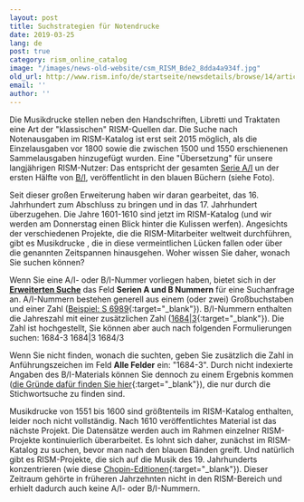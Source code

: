```yaml
---
layout: post
title: Suchstrategien für Notendrucke
date: 2019-03-25
lang: de
post: true
category: rism_online_catalog
image: "/images/news-old-website/csm_RISM_Bde2_8dda4a934f.jpg"
old_url: http://www.rism.info/de/startseite/newsdetails/browse/14/article/64/search-strategies-for-printed-music.html
email: ''
author: ''
---
```


Die Musikdrucke stellen neben den Handschriften, Libretti und Traktaten eine Art der "klassischen" RISM-Quellen dar. Die Suche nach Notenausgaben im RISM-Katalog ist erst seit 2015 möglich, als die Einzelausgaben vor 1800 sowie die zwischen 1500 und 1550 erschienenen Sammelausgaben hinzugefügt wurden. Eine "Übersetzung" für unsere langjährigen RISM-Nutzer: Das entspricht der gesamten [Serie A/I](/publications.html#c36) un der ersten Hälfte von [B/I](/publications.html#c2619), veröffentlicht in den blauen Büchern (siehe Foto).

Seit dieser großen Erweiterung haben wir daran gearbeitet, das 16. Jahrhundert zum Abschluss zu bringen und in das 17. Jahrhundert überzugehen. Die Jahre 1601-1610 sind jetzt im RISM-Katalog (und wir werden am Donnerstag einen Blick hinter die Kulissen werfen). Angesichts der verschiedenen Projekte, die die RISM-Mitarbeiter weltweit durchführen, gibt es Musikdrucke , die in diese vermeintlichen Lücken fallen oder über die genannten Zeitspannen hinausgehen. Woher wissen Sie daher, wonach Sie suchen können?

Wenn Sie eine A/I- oder B/I-Nummer vorliegen haben, bietet sich in der [**Erweiterten Suche**](https://opac.rism.info/index.php?id=3&L=0) das Feld **Serien A und B Nummern** für eine Suchanfrage an. A/I-Nummern bestehen generell aus einem (oder zwei) Großbuchstaben und einer Zahl ([Beispiel: S 6989](https://opac.rism.info/search?id=00000990063266&View=rism){:target="_blank"}). B/I-Nummern enthalten die Jahreszahl mit einer zusätzlichen Zahl ([1684|3](https://opac.rism.info/search?id=993122019&View=rism){:target="_blank"}). Die Zahl ist hochgestellt, Sie können aber auch nach folgenden Formulierungen suchen:
1684-3
1684|3
1684/3

Wenn Sie nicht finden, wonach die suchten, geben Sie zusätzlich die Zahl in Anführungszeichen im Feld **Alle Felder** ein: "1684-3". Durch nicht indexierte Angaben des B/I-Materials können Sie dennoch zu einem Ergebnis kommen ([die Gründe dafür finden Sie hier](/new_at_rism/2017/11/27/rism-bi-recueils-imprimés-xvie-siècles-version-20.html){:target="_blank"}), die nur durch die Stichwortsuche zu finden sind.

Musikdrucke von 1551 bis 1600 sind größtenteils im RISM-Katalog enthalten, leider noch nicht vollständig. Nach 1610 veröffentlichtes Material ist das nächste Projekt. Die Datensätze werden auch im Rahmen einzelner RISM-Projekte kontinuierlich überarbeitet. Es lohnt sich daher, zunächst im RISM-Katalog zu suchen, bevor man nach den blauen Bänden greift. Und natürlich gibt es RISM-Projekte, die sich auf die Musik des 19. Jahrhunderts konzentrieren (wie diese [Chopin-Editionen](https://opac.rism.info/metaopac/perma.do;jsessionid=634CDC3D78CC8963DC79AC6B958A979F.touch02?v=rism&q=-1%3d%22ks30080660%22){:target="_blank"}). Dieser Zeitraum gehörte in früheren Jahrzehnten nicht in den RISM-Bereich und erhielt dadurch auch keine A/I- oder B/I-Nummern.